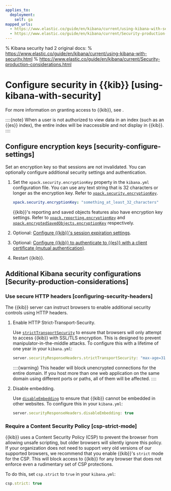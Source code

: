 ```yaml
---
applies_to:
  deployment:
    self: ga
mapped_urls:
  - https://www.elastic.co/guide/en/kibana/current/using-kibana-with-security.html
  - https://www.elastic.co/guide/en/kibana/current/Security-production-considerations.html
---
```


% Kibana security had 2 original docs:
% https://www.elastic.co/guide/en/kibana/current/using-kibana-with-security.html
% https://www.elastic.co/guide/en/kibana/current/Security-production-considerations.html

# Configure security in {{kib}} [using-kibana-with-security]

For more information on granting access to {{kib}}, see [](/deploy-manage/users-roles/cluster-or-deployment-auth/kibana-privileges.md).

::::{note}
When a user is not authorized to view data in an index (such as an {{es}} index), the entire index will be inaccessible and not display in {{kib}}.
::::

## Configure encryption keys [security-configure-settings]

Set an encryption key so that sessions are not invalidated. You can optionally configure additional security settings and authentication.

1. Set the `xpack.security.encryptionKey` property in the `kibana.yml` configuration file. You can use any text string that is 32 characters or longer as the encryption key. Refer to [`xpack.security.encryptionKey`](kibana://reference/configuration-reference/security-settings.md#xpack-security-encryptionkey).

    ```yaml
    xpack.security.encryptionKey: "something_at_least_32_characters"
    ```

    {{kib}}'s reporting and saved objects features also have encryption key settings. Refer to [`xpack.reporting.encryptionKey`](kibana://reference/configuration-reference/reporting-settings.md#xpack-reporting-encryptionkey) and [`xpack.encryptedSavedObjects.encryptionKey`](kibana://reference/configuration-reference/security-settings.md#xpack-encryptedsavedobjects-encryptionkey) respectively.

2. Optional: [Configure {{kib}}'s session expiration settings](/deploy-manage/security/kibana-session-management.md).
3. Optional: [Configure {{kib}} to authenticate to {{es}} with a client certificate (mutual authentication)](/deploy-manage/security/kibana-es-mutual-tls.md).
4. Restart {{kib}}.

## Additional Kibana security configurations [Security-production-considerations]

### Use secure HTTP headers [configuring-security-headers]

The {{kib}} server can instruct browsers to enable additional security controls using HTTP headers.

1. Enable HTTP Strict-Transport-Security.

    Use [`strictTransportSecurity`](https://www.elastic.co/guide/en/kibana/current/settings.html#server-securityResponseHeaders-strictTransportSecurity) to ensure that browsers will only attempt to access {{kib}} with SSL/TLS encryption. This is designed to prevent manipulator-in-the-middle attacks. To configure this with a lifetime of one year in your `kibana.yml`:

    ```js
    server.securityResponseHeaders.strictTransportSecurity: "max-age=31536000"
    ```

    ::::{warning}
    This header will block unencrypted connections for the entire domain. If you host more than one web application on the same domain using different ports or paths, all of them will be affected.
    ::::

2. Disable embedding.

    Use [`disableEmbedding`](https://www.elastic.co/guide/en/kibana/current/settings.html#server-securityResponseHeaders-disableEmbedding) to ensure that {{kib}} cannot be embedded in other websites. To configure this in your `kibana.yml`:

    ```js
    server.securityResponseHeaders.disableEmbedding: true
    ```

### Require a Content Security Policy [csp-strict-mode]

{{kib}} uses a Content Security Policy (CSP) to prevent the browser from allowing unsafe scripting, but older browsers will silently ignore this policy. If your organization does not need to support very old versions of our supported browsers, we recommend that you enable {{kib}}'s `strict` mode for the CSP. This will block access to {{kib}} for any browser that does not enforce even a rudimentary set of CSP protections.

To do this, set `csp.strict` to `true` in your `kibana.yml`:

```js
csp.strict: true
```

